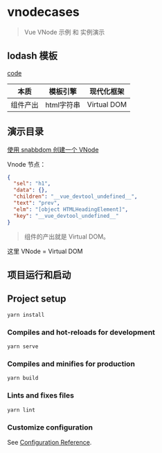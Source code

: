 # vnodecases

> Vue VNode 示例 和 实例演示

## lodash 模板

[code](src/views/lodash/demo1.vue)

|本质|模板引擎|现代化框架|
|----------|------------|------------|
|组件产出|html字符串|Virtual DOM|

## 演示目录

[使用 snabbdom 创建一个 VNode](src/views/snabbdom/demo1.vue)

Vnode 节点：

```json
{
  "sel": "h1",
  "data": {},
  "children": "__vue_devtool_undefined__",
  "text": "prev",
  "elm": "[object HTMLHeadingElement]",
  "key": "__vue_devtool_undefined__"
}
```

> 组件的产出就是 Virtual DOM。

这里 VNode =  Virtual DOM



## 项目运行和启动

## Project setup

```
yarn install
```

### Compiles and hot-reloads for development

```
yarn serve
```

### Compiles and minifies for production

```
yarn build
```

### Lints and fixes files

```
yarn lint
```

### Customize configuration

See [Configuration Reference](https://cli.vuejs.org/config/).
